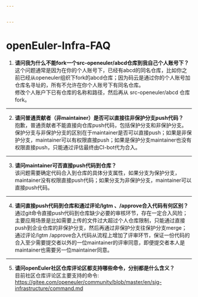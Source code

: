 ```yaml
---


---
```


<h1 id="openeuler-infra-faq">openEuler-Infra-FAQ</h1>
<ol>
<li><strong>请问我为什么不能fork一个src-openeuler/abcd仓库到我自己个人账号下？</strong><br>
这个问题通常是因为在你的个人账号下，已经有abcd的同名仓库，比如你之前已经从openeuler组织下fork的abcd仓库；因为码云是通过你的个人账号加仓库名寻址的，所有不允许在你个人账号下有同名仓库。<br>
修改个人账户下已有仓库的名称和路径，然后再从 src-openeuler/abcd 仓库fork。</li>
</ol>
<hr>
<ol start="2">
<li><strong>请问普通贡献者（非maintainer）是否可以直接往非保护分支push代码？</strong><br>
抱歉，普通贡献者不能直接向仓库push代码，包括保护分支和非保护分支。<br>
保护分支与非保护分支的区别在于maintainer是否可以直接push；如果是非保护分支，maintainer可以有权限直接push；如果是保护分支maintainer也没有权限直接push，只能通过评估最终由CI-bot代为合入。</li>
</ol>
<hr>
<ol start="3">
<li><strong>请问maintainer可否直接push代码到仓库？</strong><br>
该问题需要确定代码合入到仓库的具体分支属性，如果分支为保护分支，maintainer没有权限直接push代码；如果分支为非保护分支，maintainer可以直接push代码。</li>
</ol>
<hr>
<ol start="4">
<li><strong>请问直接push代码到仓库和通过评论/lgtm 、/approve合入代码有何区别？</strong><br>
通过git命令直接push代码到仓库缺少必要的审核环节，存在一定合入风险；主要应用场景是比如需要上传的文件过大超过个人仓库限制，只能通过直接push到企业仓库的非保护分支，然后再通过非保护分支往保护分支merge；<br>
通过评论/lgtm /approve合入代码从流程上增加了评审环节，保证一份代码的合入至少需要提交者以外的一位maintainer的评审同意，即便提交者本人是maintainer也需要另一位maintainer同意。</li>
</ol>
<hr>
<ol start="5">
<li><strong>请问openEuler社区仓库评论区都支持哪些命令，分别都是什么含义？</strong><br>
目前社区仓库评论区主要支持的命令:<br>
<a href="https://gitee.com/openeuler/community/blob/master/en/sig-infrastructure/command.md">https://gitee.com/openeuler/community/blob/master/en/sig-infrastructure/command.md</a></li>
</ol>

